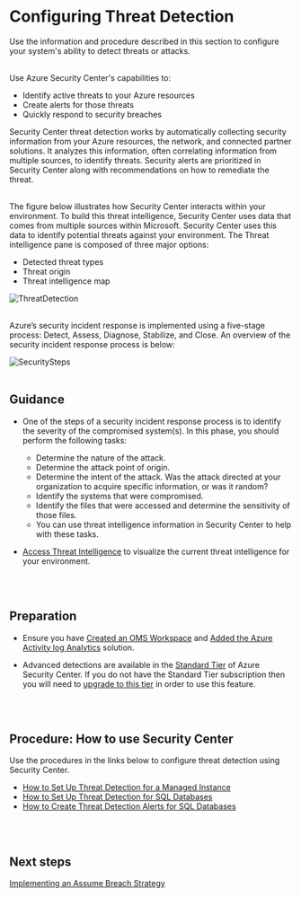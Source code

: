 # Configuring Threat Detection
Use the information and procedure described in this section to configure your system's ability to detect threats or attacks.
<br />
<br />

Use Azure Security Center's capabilities to:  
- Identify active threats to your Azure resources
- Create alerts for those threats 
- Quickly respond to security breaches

Security Center threat detection works by automatically collecting security information from your Azure resources, the network, and connected partner solutions. It analyzes this information, often correlating information from multiple sources, to identify threats. Security alerts are prioritized in Security Center along with recommendations on how to remediate the threat.
<br />
<br />

The figure below illustrates how Security Center interacts within your environment. To build this threat intelligence, Security Center uses data that comes from multiple sources within Microsoft. Security Center uses this data to identify potential threats against your environment. The Threat intelligence pane is composed of three major options:

- Detected threat types
- Threat origin
- Threat intelligence map

![ThreatDetection](https://github.com/alvarovitta/Azure-Security/blob/master/images/security-center-detection-capabilities-fig1.png)
<br />
<br />

Azure’s security incident response is implemented using a five-stage process: Detect, Assess, Diagnose, Stabilize, and Close. An overview of the security incident response process is below:

![SecuritySteps](https://github.com/alvarovitta/Azure-Security/blob/master/images/SecuritySteps.PNG)
<br />
<br />

## Guidance
- One of the steps of a security incident response process is to identify the severity of the compromised system(s). In this phase, you should perform the following tasks:

  - Determine the nature of the attack.
  - Determine the attack point of origin.
  - Determine the intent of the attack. Was the attack directed at your organization to acquire specific information, or was it random?
  - Identify the systems that were compromised.
  - Identify the files that were accessed and determine the sensitivity of those files.
  - You can use threat intelligence information in Security Center to help with these tasks.

- [Access Threat Intelligence](https://docs.microsoft.com/en-us/azure/security-center/security-center-threat-intel#access-the-threat-intelligence) to visualize the current threat intelligence for your environment.
<br />
<br />


## Preparation
- Ensure you have [Created an OMS Workspace](https://docs.microsoft.com/en-us/azure/log-analytics/log-analytics-quick-create-workspace) and [Added the Azure Activity log Analytics](https://docs.microsoft.com/en-us/azure/log-analytics/log-analytics-activity#configuration) solution.

- Advanced detections are available in the [Standard Tier](https://docs.microsoft.com/en-us/azure/security-center/security-center-pricing) of Azure Security Center. If you do not have the Standard Tier subscription then you will need to [upgrade to this tier](https://azure.microsoft.com/en-us/pricing/details/security-center/) in order to use this feature.
<br />
<br />

## Procedure:  How to use Security Center
Use the procedures in the links below to configure threat detection using Security Center.

- [How to Set Up Threat Detection for a Managed Instance](https://docs.microsoft.com/en-us/azure/sql-database/sql-database-managed-instance-threat-detection#set-up-threat-detection-for-your-managed-instance-in-the-azure-portal)
- [How to Set Up Threat Detection for SQL Databases](https://docs.microsoft.com/en-us/azure/sql-database/sql-database-threat-detection#set-up-threat-detection-for-your-database-in-the-azure-portal)
- [How to Create Threat Detection Alerts for SQL Databases](https://docs.microsoft.com/en-us/azure/sql-database/sql-database-threat-detection#explore-threat-detection-alerts-for-your-database-in-the-azure-portal)
<br />
<br />

## Next steps
[Implementing an Assume Breach Strategy](https://github.com/alvarovitta/Azure-Security/blob/master/4.8-Implementing-an-Assume-Breach-Strategy.md)

